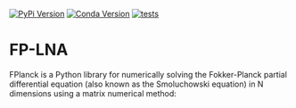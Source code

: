 [![PyPi Version](https://img.shields.io/pypi/v/fplanck)](https://pypi.org/project/fplanck/)
[![Conda Version](https://img.shields.io/conda/v/japarker/fplanck)](https://anaconda.org/japarker/fplanck)
[![tests](https://github.com/johnaparker/fplanck/actions/workflows/github-actions-pytest.yml/badge.svg)](https://github.com/johnaparker/fplanck/actions/workflows/github-actions-pytest.yml)

# FP-LNA
FPlanck is a Python library for numerically solving the Fokker-Planck partial differential equation (also known as the Smoluchowski equation) in N dimensions using a matrix numerical method:
